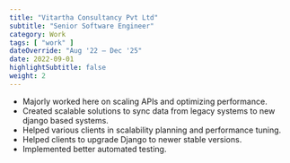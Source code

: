 ```yaml
---
title: "Vitartha Consultancy Pvt Ltd"
subtitle: "Senior Software Engineer"
category: Work
tags: [ "work" ]
dateOverride: "Aug '22 – Dec '25"
date: 2022-09-01
highlightSubtitle: false
weight: 2
---
```


- Majorly worked here on scaling APIs and optimizing performance.
- Created scalable solutions to sync data from legacy systems to new django based systems.
- Helped various clients in scalability planning and performance tuning.
- Helped clients to upgrade Django to newer stable versions.
- Implemented better automated testing.
